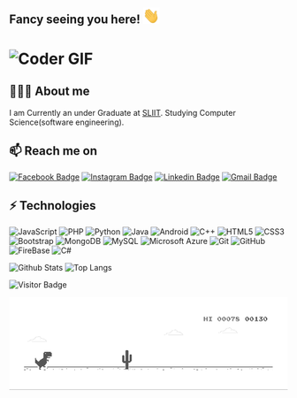 ## Fancy seeing you here! <img src="https://raw.githubusercontent.com/Mithila-Panagoda/Mithila-Panagoda/master/wave.gif" width="30px">


# <img src="https://media.giphy.com/media/SWoSkN6DxTszqIKEqv/giphy.gif" alt="Coder GIF" width="500" height="400" align="center">

## 🙋🏿‍♂️ About me
 I am Currently an under Graduate at [SLIIT]. Studying Computer Science(software engineering).

## 📫 Reach me on
[![Facebook Badge](https://img.shields.io/badge/-MithilaPanagoda-blue?style=flat-square&logo=Facebook&logoColor=white&link=https://www.facebook.com/mithila.panagoda.1/)](https://www.facebook.com/mithila.panagoda.1/)
[![Instagram Badge](https://img.shields.io/badge/-_.Mitha._-purple?style=flat-square&logo=instagram&logoColor=white&link=https://www.instagram.com/_.mitha._/)](https://www.instagram.com/_.mitha._/)
[![Linkedin Badge](https://img.shields.io/badge/-Mithila-blue?style=flat-square&logo=Linkedin&logoColor=white&link=https://www.linkedin.com/in/mithila-panagoda-7b547a15b/)](https://www.linkedin.com/in/mithila-panagoda-7b547a15b/)
[![Gmail Badge](https://img.shields.io/badge/-mithilapanagoda@gmail.com-c14438?style=flat-square&logo=Gmail&logoColor=white&link=mailto:mithilapanagoda@gmail.com)](mithilapanagoda@gmail.com)

## ⚡ Technologies
![JavaScript](https://img.shields.io/badge/-JavaScript-black?style=flat-square&logo=javascript)
![PHP](https://img.shields.io/badge/-PHP-black?style=flat-square&logo=PHP)
![Python](https://img.shields.io/badge/-Python-black?style=flat-square&logo=Python)
![Java](https://img.shields.io/badge/-java-red?style=flat-square&logo=java)
![Android](https://img.shields.io/badge/-Android-Black?style=flat-square&logo=Android)
![C++](https://img.shields.io/badge/-C++-00599C?style=flat-square&logo=c)
![HTML5](https://img.shields.io/badge/-HTML5-E34F26?style=flat-square&logo=html5&logoColor=white)
![CSS3](https://img.shields.io/badge/-CSS3-1572B6?style=flat-square&logo=css3)
![Bootstrap](https://img.shields.io/badge/-Bootstrap-563D7C?style=flat-square&logo=bootstrap)
![MongoDB](https://img.shields.io/badge/-MongoDB-black?style=flat-square&logo=mongodb)
![MySQL](https://img.shields.io/badge/-MySQL-black?style=flat-square&logo=mysql)
![Microsoft Azure](https://img.shields.io/badge/Microsoft%20Azure-232F7E?style=flat-square&logo=microsoft-azure)
![Git](https://img.shields.io/badge/-Git-black?style=flat-square&logo=git)
![GitHub](https://img.shields.io/badge/-GitHub-181717?style=flat-square&logo=github)
![FireBase](https://img.shields.io/badge/-FireBase-red?style=flat-square&logo=Firebase)
![C#](https://img.shields.io/badge/-C#️⃣-00599C?style=flat-square&logo=C)

![Github Stats](https://github-readme-stats.vercel.app/api?username=Mithila-Panagoda&count_private=true&show_icons=true&include_all_commits=true)
![Top Langs](https://github-readme-stats.vercel.app/api/top-langs/?username=Mithila-Panagoda&hide=TeX&layout=compact)


![Visitor Badge](https://visitor-badge.laobi.icu/badge?page_id=Mithila-Panagoda.Mithila-Panagoda)

![image](https://github.com/Mithila-Panagoda/Mithila-Panagoda/blob/master/dino.gif)
<!--

Here are some ideas to get you started:

- 🔭 I’m currently working on ...
- 🌱 I’m currently learning ...
- 👯 I’m looking to collaborate on ...
- 🤔 I’m looking for help with ...
- 💬 Ask me about ...
- 📫 How to reach me: ...
- 😄 Pronouns: ...
- ⚡ Fun fact: ...
-->
[SLIIT]: www.Study.sliit.lk
[instagram]: https://www.instagram.com/_.mitha._/
[linkedin]: https://www.linkedin.com/in/mithila-panagoda-7b547a15b/

